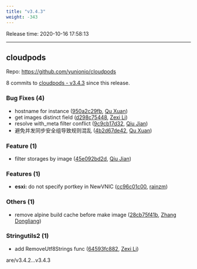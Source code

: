 ```yaml
---
title: "v3.4.3"
weight: -343
---
```


Release time: 2020-10-16 17:58:13

---
## cloudpods

Repo: https://github.com/yunionio/cloudpods

8 commits to [cloudpods - v3.4.3] since this release.

### Bug Fixes (4)
- hostname for instance ([950a2c29fb](https://github.com/yunionio/cloudpods/commit/950a2c29fbbb8a0643c401b497936836fc880831), [Qu Xuan](mailto:quxuan@yunionyun.com))
- get images distinct field ([d298c75448](https://github.com/yunionio/cloudpods/commit/d298c75448cb0de58ba21eecb851cec4f5346ef0), [Zexi Li](mailto:zexi.li@qq.com))
- resolve with_meta filter conflict ([9c9cb17d32](https://github.com/yunionio/cloudpods/commit/9c9cb17d329db926b28e5a1106bc3c475a152cbb), [Qiu Jian](mailto:qiujian@yunionyun.com))
- 避免并发同步安全组导致规则混乱 ([4b2d67de42](https://github.com/yunionio/cloudpods/commit/4b2d67de4238d56f62d4daf225c23720bf3e1f2a), [Qu Xuan](mailto:quxuan@yunionyun.com))

### Feature (1)
- filter storages by image ([45e092bd2d](https://github.com/yunionio/cloudpods/commit/45e092bd2db349dfebfb486bf4631bcdc7357689), [Qiu Jian](mailto:qiujian@yunionyun.com))

### Features (1)
- **esxi:** do not specify portkey in NewVNIC ([cc96c01c00](https://github.com/yunionio/cloudpods/commit/cc96c01c00c34d3dc3c7c060e770bd40133b2dc0), [rainzm](mailto:mjoycarry@gmail.com))

### Others (1)
- remove alpine build cache before make image ([28cb75f41b](https://github.com/yunionio/cloudpods/commit/28cb75f41b87d054e09d5f5868df1942845389ce), [Zhang Dongliang](mailto:zhangdongliang@yunion.cn))

### Stringutils2 (1)
- add RemoveUtf8Strings func ([64593fc882](https://github.com/yunionio/cloudpods/commit/64593fc882b076773720e4e605b75e8011933296), [Zexi Li](mailto:zexi.li@qq.com))

[cloudpods - v3.4.3]: https://github.com/yunionio/cloudpods/compare/v3.4.2...v3.4.3
are/v3.4.2...v3.4.3

